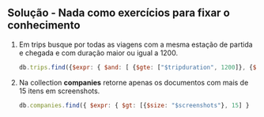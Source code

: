 ## Solução - Nada como exercícios para fixar o conhecimento

1.  Em trips busque por todas as viagens com a mesma estação de partida e chegada e com duração maior ou igual a 1200.
    ```jsx
    db.trips.find({$expr: { $and: [ {$gte: ["$tripduration", 1200]}, {$eq: ["$start station id", "$end station id"] } ] }})
    ```


2.  Na collection **companies** retorne apenas os documentos com mais de 15 itens em screenshots.
    ```jsx
    db.companies.find({ $expr: { $gt: [{$size: "$screenshots"}, 15] }  }) 

    ```


